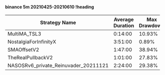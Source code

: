#### binance 5m 20210425-20210610 !heading
| Strategy Name                        | Average Duration | Max Drawdown | Profit Mean | Profit Sum | Profit Total | Trade Count | Win Rate |
| ------------------------------------ | ---------------- | ------------ | ----------- | ---------- | ------------ | ----------- | -------- |
| MultiMA_TSL3                         | 0:14:00          | 10.93%       | 74.11%      | 65436.00%  | 25733.00%    | 883         | 71.12%   |
| NostalgiaForInfinityX                | 3:51:00          | 0.89%        | 257.37%     | 68459.00%  | 14240.00%    | 266         | 99.62%   |
| SMAOffsetV2                          | 1:47:00          | 38.94%       | 69.33%      | 61082.00%  | 18650.00%    | 881         | 64.25%   |
| TheRealPullbackV2                    | 1:01:00          | 27.83%       | 13.45%      | 6333.00%   | 776.00%      | 471         | 46.28%   |
| NASOSRv6_private_Reinuvader_20211121 | 2:24:00          | 29.38%       | 84.23%      | 42703.00%  | 10529.00%    | 507         | 88.17%   |
